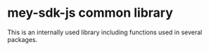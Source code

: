# mey-sdk-js common library

This is an internally used library including functions used in several packages.

